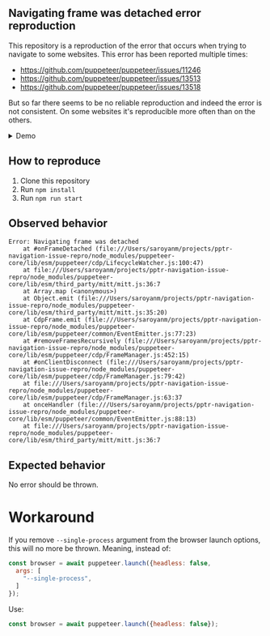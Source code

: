 ## Navigating frame was detached error reproduction

This repository is a reproduction of the error that occurs when trying to
navigate to some websites. This error has been reported multiple times:
- https://github.com/puppeteer/puppeteer/issues/11246
- https://github.com/puppeteer/puppeteer/issues/13513
- https://github.com/puppeteer/puppeteer/issues/13518

But so far there seems to be no reliable reproduction and indeed the error is
not consistent. On some websites it's reproducible more often than on the
others.

<details>
 <summary>Demo</summary>

https://github.com/user-attachments/assets/1596bf2b-a976-42af-ba05-50c6ad8dab07
</details>

## How to reproduce

1. Clone this repository
2. Run `npm install`
3. Run `npm run start`

## Observed behavior

```
Error: Navigating frame was detached
    at #onFrameDetached (file:///Users/saroyanm/projects/pptr-navigation-issue-repro/node_modules/puppeteer-core/lib/esm/puppeteer/cdp/LifecycleWatcher.js:100:47)
    at file:///Users/saroyanm/projects/pptr-navigation-issue-repro/node_modules/puppeteer-core/lib/esm/third_party/mitt/mitt.js:36:7
    at Array.map (<anonymous>)
    at Object.emit (file:///Users/saroyanm/projects/pptr-navigation-issue-repro/node_modules/puppeteer-core/lib/esm/third_party/mitt/mitt.js:35:20)
    at CdpFrame.emit (file:///Users/saroyanm/projects/pptr-navigation-issue-repro/node_modules/puppeteer-core/lib/esm/puppeteer/common/EventEmitter.js:77:23)
    at #removeFramesRecursively (file:///Users/saroyanm/projects/pptr-navigation-issue-repro/node_modules/puppeteer-core/lib/esm/puppeteer/cdp/FrameManager.js:452:15)
    at #onClientDisconnect (file:///Users/saroyanm/projects/pptr-navigation-issue-repro/node_modules/puppeteer-core/lib/esm/puppeteer/cdp/FrameManager.js:79:42)
    at file:///Users/saroyanm/projects/pptr-navigation-issue-repro/node_modules/puppeteer-core/lib/esm/puppeteer/cdp/FrameManager.js:63:37
    at onceHandler (file:///Users/saroyanm/projects/pptr-navigation-issue-repro/node_modules/puppeteer-core/lib/esm/puppeteer/common/EventEmitter.js:88:13)
    at file:///Users/saroyanm/projects/pptr-navigation-issue-repro/node_modules/puppeteer-core/lib/esm/third_party/mitt/mitt.js:36:7
```


## Expected behavior

No error should be thrown.


# Workaround

If you remove `--single-process` argument from the browser launch options, this
will no more be thrown. Meaning, instead of:

```js
const browser = await puppeteer.launch({headless: false, 
  args: [
    "--single-process",
  ]
});
```

Use: 

```js
const browser = await puppeteer.launch({headless: false});
```
